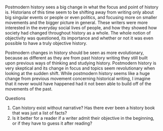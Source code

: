 Postmodern history sees a big change in what the focus and point of history is. Historians of this time seem to be shifting away from writing only about big singular events or people or even politics, and focusing more on smaller movements and the bigger picture in general. These writers were more interested in the everyday social lives of people, and how they showed how society had changed throughout history as a whole. The whole notion of objectivity was questioned, its importance and whether or not it was even possible to have a truly objective history. 

Postmodern changes in history should be seen as more evolutionary, because as different as they are from past history writing they still built upon previous ways of thinking and studying history. Postmodern history is very skeptical and its change in focus and topics seem revolutionary when looking at the sudden shift. While postmodern history seems like a huge change from previous movement concerning historical writing, I imagine that it never would have happened had it not been able to build off of the movements of the past. 


Questions

1. Can history exist without narrative? Has there ever been a history book that was just a list of facts?
2. Is it better for a reader if a writer admit their objective in the beginning, or if they have to guess it after reading?
